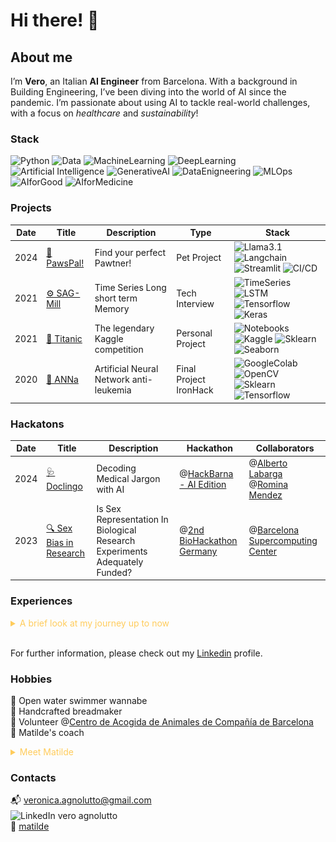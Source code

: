 <h1> Hi there! 👋 </h1>

## About me

I’m **Vero**, an Italian **AI Engineer** from Barcelona. With a background in Building Engineering, I’ve been diving into the world of AI since the pandemic. I’m passionate about using AI to tackle real-world challenges, with a focus on *healthcare* and *sustainability*!


### Stack

![Python ](https://img.shields.io/badge/Python-blue) ![Data](https://img.shields.io/badge/Data-blue) ![MachineLearning](https://img.shields.io/badge/Machine%20Learning-blue) ![DeepLearning](https://img.shields.io/badge/Deep%20Learning-blue) ![Artificial Intelligence](https://img.shields.io/badge/Artificial%20Intelligence-blue) ![GenerativeAI](https://img.shields.io/badge/Generative%20AI-blue) ![DataEnigneering](https://img.shields.io/badge/Data%20Engineering-blue) ![MLOps](https://img.shields.io/badge/MLOps-blue) ![AIforGood](https://img.shields.io/badge/AI%20for%20Good-blue) ![AIforMedicine](https://img.shields.io/badge/AI%20for%20Medicine-blue)


### Projects

| Date | Title | Description |   Type    |     Stack     |
|------|-------|-------------|-----------|---------------|
| 2024 | [🐾  PawsPal!](https://github.com/cucu-o0/paws-pal) | Find your perfect Pawtner! | Pet Project | ![Llama3.1](https://img.shields.io/badge/Llama3.1-blue) ![Langchain](https://img.shields.io/badge/Langchain-blue) ![Streamlit](https://img.shields.io/badge/Streamlit-blue) ![CI/CD](https://img.shields.io/badge/CI/CD-blue) |
| 2021 | [⚙️  SAG-Mill](https://github.com/cucu-o0/SAG-Mill) | Time Series Long short term Memory | Tech Interview | ![TimeSeries](https://img.shields.io/badge/Time%20Series-blue) ![LSTM](https://img.shields.io/badge/LSTM-blue) ![Tensorflow](https://img.shields.io/badge/Tensorflow-blue) ![Keras](https://img.shields.io/badge/Keras-blue) |
| 2021 | [🧊  Titanic](https://drive.google.com/drive/u/1/folders/11Z8Y15rVWJ9m-ZBSfprtLk0oRYxpX0q7) | The legendary Kaggle competition | Personal Project | ![Notebooks](https://img.shields.io/badge/Notebooks-blue) ![Kaggle](https://img.shields.io/badge/Kaggle-blue) ![Sklearn](https://img.shields.io/badge/Sklearn-blue) ![Seaborn](https://img.shields.io/badge/Seaborn-blue) |
| 2020 | [🧠  ANNa](https://drive.google.com/file/d/1GIPx9gteXYtnzZqV_5Xf3pdDmMsKStV_/view?usp=sharing) | Artificial Neural Network anti-leukemia | Final Project IronHack | ![GoogleColab](https://img.shields.io/badge/Google%20Colab-blue) ![OpenCV](https://img.shields.io/badge/OpenCV-blue) ![Sklearn](https://img.shields.io/badge/Sklearn-blue) ![Tensorflow](https://img.shields.io/badge/Tensorflow-blue)  |


### Hackatons

| Date | Title | Description | Hackathon | Collaborators |
|------|-------|-------------|-----------|---------------|
| 2024 | [🩺 Doclingo](https://github.com/alabarga/hackbcn-2024) | Decoding Medical Jargon with AI | @[HackBarna - AI Edition](https://www.hackbarna.com/en) | @[Alberto Labarga](https://www.linkedin.com/in/albertolabarga/)  @[Romina Mendez](https://www.linkedin.com/in/mendezromina/) |
| 2023 | [🔍 Sex Bias in Research](hackatons/FINAL_PRESENTATION_15_12_23.pptx) | Is Sex Representation In Biological Research Experiments Adequately Funded? |@[2nd BioHackathon Germany](https://www.denbi.de/de-nbi-events/1547-biohackathon-germany-2) | @[Barcelona Supercomputing Center](https://www.bsc.es/) |


### Experiences

<details>
  <summary style="color: #ffcc5c;">A brief look at my journey up to now</summary>

```mermaid
  %%{init: { 'logLevel': 'debug', 'theme': 'base', 'timeline': {'disableMulticolor': true}}}%%
  timeline
    section 🏗️ Construction
      Education : 🇮🇹 Trento <br> MSc Building Engineering 
                : 🇮🇹 Florence <br> Master ABITA (Bioecological Architecture and Technology)
                : 🇪🇸 Barcelona <br> Postgrads Structural Engineering 
      Work : 🇮🇹 Pordenone <br> ENGteam&Partners 
          : 🇪🇸 Tarragona <br> Windmill Structural Consultants
          : 🇪🇸 Barcelona <br> Artec Studio
          : 🇪🇸 Barcelona <br> BIS structures
    section 🤖 Data
      Education : 🇪🇸 Barcelona <br> Data Analytics Bootcamp Ironhack
                : 💻 DeepLearning.AI <br> Machine Learning Specialization 
                : 💻 DeepLearning.AI <br> Generative AI for Software Development 
                : 💻 Microsoft <br> AZ-900 Microsoft Azure Fundamentals <br> - in progress
      Work : 🇪🇸 Barcelona <br> Trialing
          : 🇮🇹 Rome <br> Botshelf.ai
          : 🇮🇹 Rome <br> Assist Digital
```
</details>   


<br> For further information, please check out my [Linkedin](https://www.linkedin.com/in/veroagnolutto/) profile.

### Hobbies

🌊 Open water swimmer wannabe  
🍞 Handcrafted breadmaker  
🐶 Volunteer @[Centro de Acogida de Animales de Compañía de Barcelona](https://ajuntament.barcelona.cat/benestaranimal/es/centro-de-acogida-de-animales-de-compania-caacb)   
🎾 Matilde's coach   
<details>
  <summary style="color: #ffcc5c;">Meet Matilde</summary>
  <img src="imgs/mati.png" width="25%" alt="Matilde">
</details>



###  Contacts 

📬 veronica.agnolutto@gmail.com   
<span style="display: inline-flex; align-items: flex-end;">
    <a href="https://www.linkedin.com/in/veroagnolutto/" style="text-decoration: none; display: inline-block;">
        <img src="https://upload.wikimedia.org/wikipedia/commons/e/e9/Linkedin_icon.svg" alt="LinkedIn" style="width: 16px; height: auto; vertical-align: middle;">
    </a>
    <a href="https://www.linkedin.com/in/veroagnolutto/" style="text-decoration: none; margin-left: 4px; display: inline-block; vertical-align: middle;">vero agnolutto</a>
</span>  
📍 [matilde](https://www.google.com/maps/place/%C3%80rea+per+a+gossos+de+la+platja+de+Llevant/@41.405468,2.219722,17z/data=!3m1!4b1!4m6!3m5!1s0x12a4a33d02550785:0x70c740991937c2f6!8m2!3d41.405468!4d2.219722!16s%2Fg%2F11thrz11qk?entry=ttu&g_ep=EgoyMDI0MTExMy4xIKXMDSoASAFQAw%3D%3D)





